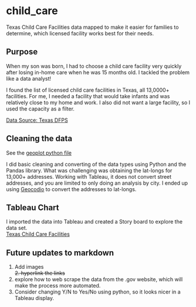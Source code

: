 # child_care
Texas Child Care Facilities data mapped to make it easier for families to determine, which licensed facility works best for their needs. 

## Purpose
When my son was born, I had to choose a child care facility very quickly after losing in-home care when he was 15 months old. I tackled the problem like a data analyst!    

I found the list of licensed child care facilities in Texas, all 13,0000+ facilities.  For me, I needed a facility that would take infants and was relatively close to my home and work. I also did not want a large facility, so I used the capacity as a filter.    
  
[Data Source: Texas DFPS](https://www.dfps.state.tx.us/Child_Care/Search_Texas_Child_Care/ppFacilitySearchDayCare.asp)   


## Cleaning the data
See the [geoplot python file](https://github.com/Baylex/child_care/blob/main/geoplot.ipynb)      

I did basic cleaning and converting of the data types using Python and the Pandas library.  What was challenging was obtaining the lat-longs for 13,000+ addresses.  Working with Tableau, it does not convert street addresses, and you are limited to only doing an analysis by city.  I ended up using [Geocodio](https://www.geocod.io/upload/) to convert the addresses to lat-longs. 

## Tableau Chart
I imported the data into Tableau and created a Story board to explore the data set.     
[Texas Child Care Facilities](https://public.tableau.com/app/profile/julie.pyle2236/viz/TexasChildCareFacilities/Story1)

## Future updates to markdown
1. Add images    
~~2. hyperlink the links~~
3. explore how to web scrape the data from the .gov website, which will make the process more automated. 
4. Consider changing Y/N to Yes/No using python, so it looks nicer in a Tableau display. 
